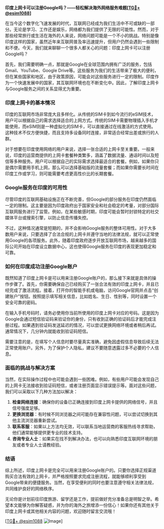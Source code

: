 **印度上网卡可以注册Google吗？——轻松解决海外网络服务难题[[TG💪+ @esim1088](https://t.me/s/esim1088)]**

在当今这个数字化飞速发展的时代，互联网已经成为我们生活中不可或缺的一部分。无论是学习、工作还是娱乐，网络都为我们提供了无限的可能性。然而，对于那些经常旅行或生活在海外的人来说，网络问题可能是一个不小的挑战。特别是像印度这样的国家，虽然近年来互联网普及率迅速提升，但用户仍然会遇到一些限制和不便。今天，我们就来聊聊一个很多人都关心的问题：印度上网卡可以注册Google吗？

首先，我们需要明确一点，那就是Google在全球范围内拥有广泛的服务，包括Gmail、YouTube、Google Drive等。这些服务为我们的生活带来了极大的便利，但在某些国家和地区，由于政策原因，可能会对这些服务进行一定的限制。印度作为一个快速发展中的国家，其互联网环境也在不断变化中。因此，了解印度上网卡与Google服务之间的关系显得尤为重要。

### 印度上网卡的基本情况

印度的互联网市场非常庞大且多样化。从传统的SIM卡到如今流行的eSIM技术，用户可以根据自己的需求选择适合的上网方式。传统的SIM卡需要物理插入手机才能使用，而eSIM则是一种虚拟化的SIM卡，可以直接通过在线激活的方式使用。这种技术不仅方便快捷，而且支持多设备同时连接，非常适合经常出差或旅行的人群。

对于想要在印度使用网络的用户来说，选择一张合适的上网卡至关重要。一般来说，印度的运营商提供的上网卡套餐种类繁多，涵盖了数据流量、通话时间以及短信等多种服务。用户可以根据自己的实际需求选择最适合的套餐。例如，如果你只是偶尔需要用手机上网，那么可以选择基础版的流量套餐；而如果你需要长时间在印度工作或学习，则可能需要考虑更高性价比的长期套餐。

### Google服务在印度的可用性

尽管印度的互联网基础设施正在不断完善，但Google的部分服务在印度仍然面临一定的限制。这主要是因为印度政府出于国家安全和社会稳定的考量，对部分国际互联网服务进行了监管。例如，在某些敏感时期，印度可能会暂时封锁特定的社交媒体平台或搜索引擎，以防止信息传播失控。

不过，这种情况通常是短期的，并不会影响Google服务的整体可用性。对于大多数用户来说，只要选择了合法合规的上网卡并遵守当地的法律法规，就可以正常使用Google的各项服务。此外，随着印度政府逐步开放互联网市场，越来越多的国际公司开始在印度设立数据中心，这也使得Google服务在印度的表现更加稳定和可靠。

### 如何在印度成功注册Google账户

既然知道了印度上网卡是可以用来注册Google账户的，那么接下来就是具体的操作步骤了。首先，你需要确保自己已经购买了一张合法有效的印度上网卡，并且已经完成了激活流程。接着，打开你的智能手机或电脑，访问Google官网并点击“创建账户”按钮。按照提示填写相关信息，比如姓名、生日、性别等，同时设置一个安全可靠的密码。

在输入手机号码时，请务必使用你当前所使用的印度上网卡对应的号码。这是因为Google会通过短信验证码来验证你的身份，只有收到正确的验证码后才能完成注册过程。如果遇到验证码发送延迟的情况，可以尝试更换网络环境或者稍后再试。通常情况下，几分钟内就能收到验证码短信。

需要注意的是，在填写个人信息时要尽量真实准确，避免因虚假信息导致后续无法正常使用账户。另外，为了保护个人隐私，建议不要随意透露过多不必要的个人信息。

### 面临的挑战与解决方案

当然，在实际操作过程中也可能会遇到一些困难。例如，有些用户可能会发现自己的上网卡无法接收到验证码短信，或者注册页面显示错误提示等。面对这些问题，我们可以采取以下几种方法加以解决：

1. **检查网络连接**：确保你的设备已正确连接到印度上网卡提供的网络信号，并且信号强度足够。
2. **更换浏览器**：有时候不同浏览器之间可能存在兼容性问题，可以尝试切换到其他主流浏览器重新尝试。
3. **联系客服**：如果以上方法均无效，可以联系当地运营商的客服热线寻求帮助，他们通常能够提供更专业的技术支持。
4. **咨询专业人士**：如果实在找不到解决办法，也可以向熟悉印度互联网环境的朋友或者专业人士请教经验。

### 结语

综上所述，印度上网卡是完全可以用来注册Google账户的。只要你选择正规渠道购买合法有效的上网卡，并严格按照要求完成注册流程，就能够顺利享受到Google带来的便捷服务。当然，在享受便利的同时也要注意遵守相关法律法规，共同维护良好的网络秩序。

无论你是计划前往印度旅游、留学还是工作，提前做好充分准备总是明智之举。希望本文能够为你解答疑惑，并为你的海外之旅增添一份信心！如果你还有其他关于印度上网卡或其他相关内容的问题，欢迎随时留言交流哦！

[[TG💪+ @esim1088](https://t.me/s/esim1088) ![Image](https://i.postimg.cc/4NQfJmqS/Snipaste-2025-05-13-00-14-12.png)]
